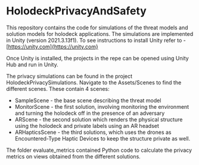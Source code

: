 # HolodeckPrivacyAndSafety
This repository contains the code for simulations of the threat models and solution models for holodeck applications.
The simulations are implemented in Unity (version 2021.3.13f1). To see instructions to install Unity refer to - [https://unity.com]{https://unity.com}

Once Unity is installed, the projects in the repe can be opened using Unity Hub and run in Unity.

The privacy simulations can be found in the project HolodeckPrivacySimulations. Navigate to the Assets/Scenes to find the different scenes. These contain 4 scenes:
- SampleScene - the base scene describing the threat model
- MonitorScene - the first solution, involving monitoring the environment and turning the holodeck off in the presence of an adversary
- ARScene - the second solution which renders the physical structure using the holodeck and private labels using an AR headset
- ARHapticsScene - the third solutions, which uses the drones as Encountered-Type Haptic Devices to keep the structure private as well.

The folder evaluate_metrics contained Python code to calculate the privacy metrics on views obtained from the different solutions.
